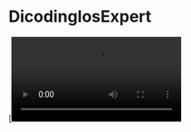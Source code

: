 # DicodingIosExpert

[![Watch the video](https://github.com/helloail/DicodingIosExpert/blob/main/ScreenShoot/dicodingexpert.mp4)
